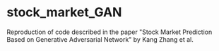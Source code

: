# stock_market_GAN

Reproduction of code described in the paper "Stock Market Prediction Based on Generative Adversarial Network" by Kang Zhang et al.
